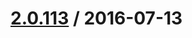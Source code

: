 [2.0.113](/ecg-global/bolt-2dot0-frontend/compare/2.0.112...v2.0.113) / 2016-07-13
===================



